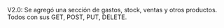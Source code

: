 V2.0:
Se agregó una sección de gastos, stock, ventas y otros productos. Todos con sus GET, POST, PUT, DELETE.
